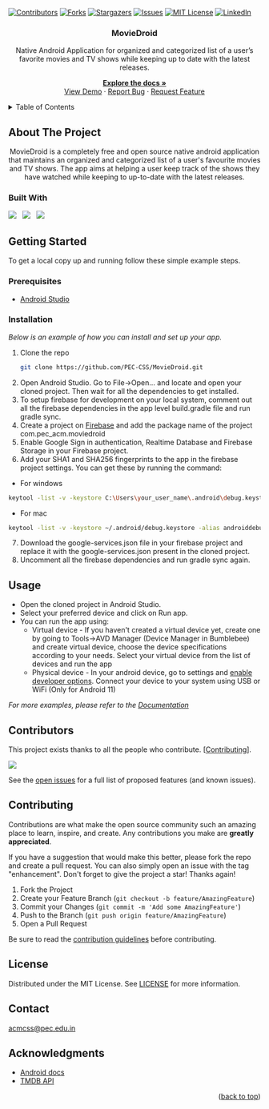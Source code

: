 <div id="top"></div>

<!-- PROJECT SHIELDS -->
[![Contributors][contributors-shield]][contributors-url]
[![Forks][forks-shield]][forks-url]
[![Stargazers][stars-shield]][stars-url]
[![Issues][issues-shield]][issues-url]
[![MIT License][license-shield]][license-url]
[![LinkedIn][linkedin-shield]][linkedin-url]

<!-- PROJECT LOGO -->
<div align="center">
  <h3 align="center">MovieDroid</h3>

  <p align="center">
    <p>Native Android Application for organized and categorized list of a user’s favorite movies and TV shows while keeping up to date with the latest releases.</p> 
    
  <a href="https://github.com/PEC-CSS/MovieDroid"><strong>Explore the docs »</strong></a>
    <br />
    <a href="https://github.com/PEC-CSS/MovieDroid">View Demo</a>
    ·
    <a href="https://github.com/PEC-CSS/MovieDroid/issues">Report Bug</a>
    ·
    <a href="https://github.com/PEC-CSS/MovieDroid/issues">Request Feature</a>
  </p>
</div>


<!-- TABLE OF CONTENTS -->
<details>
  <summary>Table of Contents</summary>
  <ol>
    <li>
        <a href="#about-the-project">About The Project</a>
        <ul>
          <li><a href="#built-with">Built With</a></li>
        </ul>
      </li>
      <li>
        <a href="#getting-started">Getting Started</a>
        <ul>
          <li><a href="#prerequisites">Prerequisites</a></li>
          <li><a href="#installation">Installation</a></li>
        </ul>
      </li>
      <li><a href="#usage">Usage</a></li>
      <li><a href="#roadmap">Roadmap</a></li>
      <li><a href="#contributing">Contributing</a></li>
      <li><a href="#license">License</a></li>
      <li><a href="#contact">Contact</a></li>
      <li><a href="#acknowledgments">Acknowledgments</a></li>
  </ol>
</details>



<!-- ABOUT THE PROJECT -->
## About The Project

<p align='middle'>
  <!-- <img src='assets/loginScreen.gif' alt='Login Screen' width='200' />
  <img src='assets/stockScreenAndWatchlist.gif' alt='Stock Screen and Watchlist' width='200' />
  <img src='assets/aboutAndProfileScreen.gif' alt='About and Profile Screen' width='200' />
  <img src='assets/searchScreen.gif' alt='Search Screen' width='200' /> -->
  MovieDroid is a completely free and open source native android application that maintains an organized and categorized list of a user's favourite movies and TV shows. The app aims at helping a user keep track of the shows they have watched while keeping to up-to-date with the latest releases.
</p>


### Built With
<a href="https://www.java.com/en/"><img src="https://img.shields.io/badge/Java-ED8B00?style=for-the-badge&logo=java&logoColor=white"  ></a> &nbsp; 
<a href="https://kotlinlang.org/"><img src="https://img.shields.io/badge/Kotlin-0095D5?&style=for-the-badge&logo=kotlin&logoColor=white" /></a> &nbsp; 
<a href="https://firebase.google.com/"><img src="https://img.shields.io/badge/firebase-ffca28?style=for-the-badge&logo=firebase&logoColor=black" /></a>



<!-- GETTING STARTED -->
## Getting Started

To get a local copy up and running follow these simple example steps.

### Prerequisites

* [Android Studio](https://developer.android.com/studio)

### Installation

_Below is an example of how you can install and set up your app._

<!-- 1. Get a free API Key at [https://example.com](https://example.com) -->
1. Clone the repo
   ```sh
   git clone https://github.com/PEC-CSS/MovieDroid.git
   ```
2. Open Android Studio. Go to File->Open... and locate and open your cloned project. Then wait for all the dependencies to get installed.
3. To setup firebase for development on your local system, comment out all the firebase dependencies in the app level build.gradle file and run gradle sync.
4. Create a project on [Firebase](https://console.firebase.google.com/u/0/) and add the package name of the project com.pec_acm.moviedroid
5. Enable Google Sign in authentication, Realtime Database and Firebase Storage in your Firebase project.
6. Add your SHA1 and SHA256 fingerprints to the app in the firebase project settings. You can get these by running the command:
  - For windows
  ```sh
keytool -list -v -keystore C:\Users\your_user_name\.android\debug.keystore -alias androiddebugkey -storepass android -keypass android
```
  - For mac
  ```sh
keytool -list -v -keystore ~/.android/debug.keystore -alias androiddebugkey -storepass android -keypass android
```
7. Download the google-services.json file in your firebase project and replace it with the google-services.json present in the cloned project.
8. Uncomment all the firebase dependencies and run gradle sync again.
<!-- 4. Enter your API in `config.js`
   ```js
   const API_KEY = 'ENTER YOUR API';
   ``` -->


<!-- USAGE EXAMPLES -->
## Usage

- Open the cloned project in Android Studio.
- Select your preferred device and click on Run app.
- You can run the app using:
  - Virtual device - If you haven't created a virtual device yet, create one by going to Tools->AVD Manager (Device Manager in Bumblebee) and create virtual device, choose the device specifications according to your needs.
Select your virtual device from the list of devices and run the app
  - Physical device -  In your android device, go to settings and [enable developer options](https://developer.android.com/studio/debug/dev-options#enable).
Connect your device to your system using USB or WiFi (Only for Android 11) 

_For more examples, please refer to the [Documentation](https://developer.android.com/docs)_



<!-- ROADMAP -->
<!-- ## Roadmap
- [x] Add Changelog
- [x] Add back to top links
- [ ] Add Additional Templates w/ Examples
- [ ] Add "components" document to easily copy & paste sections of the readme
- [ ] Multi-language Support
    - [ ] Chinese
    - [ ] Spanish -->
<!-- CONTRIBUTORS -->
## Contributors
This project exists thanks to all the people who contribute. [<a href="#contributing">Contributing</a>].

<a href="https://github.com/PEC-CSS/MovieDroid/graphs/contributors">
  <img src="https://contrib.rocks/image?repo=PEC-CSS/MovieDroid" />
</a>

See the [open issues](https://github.com/PEC-CSS/MovieDroid/issues) for a full list of proposed features (and known issues).



<!-- CONTRIBUTING -->
## Contributing

Contributions are what make the open source community such an amazing place to learn, inspire, and create. Any contributions you make are **greatly appreciated**.

If you have a suggestion that would make this better, please fork the repo and create a pull request. You can also simply open an issue with the tag "enhancement".
Don't forget to give the project a star! Thanks again!

1. Fork the Project
2. Create your Feature Branch (`git checkout -b feature/AmazingFeature`)
3. Commit your Changes (`git commit -m 'Add some AmazingFeature'`)
4. Push to the Branch (`git push origin feature/AmazingFeature`)
5. Open a Pull Request

Be sure to read the [contribution guidelines](CONTRIBUTING.md) before contributing.


<!-- LICENSE -->
## License

Distributed under the MIT License. See [LICENSE](LICENSE) for more information.

<!-- CONTACT -->
## Contact
acmcss@pec.edu.in

<!-- ACKNOWLEDGMENTS -->
## Acknowledgments
* [Android docs](https://developer.android.com/docs)
* [TMDB API](https://developers.themoviedb.org/3)

<p align="right">(<a href="#top">back to top</a>)</p>




<!-- MARKDOWN LINKS & IMAGES -->
<!-- https://www.markdownguide.org/basic-syntax/#reference-style-links -->
[contributors-shield]: https://img.shields.io:/github/contributors/PEC-CSS/MovieDroid?style=for-the-badge
[contributors-url]: https://github.com/PEC-CSS/MovieDroid/graphs/contributors
[forks-shield]: https://img.shields.io/github/forks/PEC-CSS/MovieDroid?style=for-the-badge
[forks-url]: https://github.com/PEC-CSS/MovieDroid/network/members
[stars-shield]: https://img.shields.io/github/stars/PEC-CSS/MovieDroid?style=for-the-badge
[stars-url]: https://github.com/PEC-CSS/MovieDroid/stargazers
[issues-shield]: https://img.shields.io/github/issues/PEC-CSS/MovieDroid?style=for-the-badge
[issues-url]: https://github.com/PEC-CSS/MovieDroid/issues
[license-shield]: https://img.shields.io/github/license/PEC-CSS/MovieDroid?style=for-the-badge
[license-url]: https://github.com/PEC-CSS/MovieDroid/blob/main/LICENSE
[linkedin-shield]: https://img.shields.io/badge/-LinkedIn-black.svg?style=for-the-badge&logo=linkedin&colorB=555
[linkedin-url]: https://in.linkedin.com/company/pec-acm-student-chapter
[product-screenshot-loginScreen]: assets/loginScreen.gif
[product-screenshot-stockScreenAndWatchlist]: assets/stockScreenAndWatchlist.gif
[product-screenshot-aboutAndProfileScreen]: assets/aboutAndProfileScreen.gif
[product-screenshot-searchScreen]: assets/searchScreen.gif
